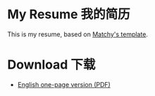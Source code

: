 # My Resume 我的简历

This is my resume, based on [Matchy's template](https://github.com/matchy233/typst-chi-cv-template).

# Download 下载
- [English one-page version (PDF)](./resume/resume.pdf)